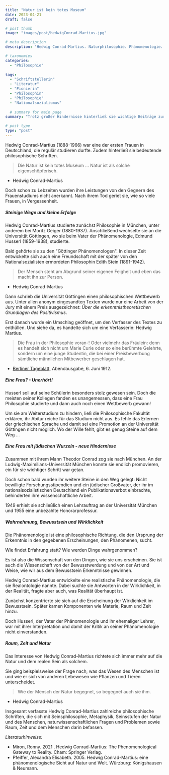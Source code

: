 ```yaml
---
title: "Natur ist kein totes Museum"
date: 2023-04-21
draft: false

# post thumb
image: "images/post/hedwigConrad-Martius.jpg"

# meta description
description: "Hedwig Conrad-Martius. Naturphilosophie. Phänomenologie. Moritz Geiger. Universität München. Edmund Husserl. Universität Göttingen. Realontologie. Wahrnehmung, Bewusstsein und Wirklichkeit. Raum und Zeit. Seinsphilosophie. Deutsche Philosophin."

# taxonomies
categories:
  - "Philosophie"
  
tags:
  - "Schriftstellerin"
  - "Literatur"
  - "Pionierin"
  - "Philosophin"
  - "Philosophie"
  - "Nationalsozialismus"
  
  # summary for main page
summary: "Trotz großer Hindernisse hinterließ sie wichtige Beiträge zur Naturphilosophie und Phänomenologie: die deutsche Philosophin Hedwig Conrad-Martius (1888-1966)."

# post type
type: "post"
---
```



Hedwig Conrad-Martius (1888-1966) war eine der ersten Frauen in Deutschland, die regulär studieren durfte. Zudem hinterließ sie bedeutende philosophische Schriften.

>Die Natur ist kein totes Museum ... Natur ist als solche eigenschöpferisch.

- Hedwig Conrad-Martius

Doch schon zu Lebzeiten wurden ihre Leistungen von den Gegnern des Frauenstudiums nicht anerkannt. Nach ihrem Tod geriet sie, wie so viele Frauen, in Vergessenheit.

##### Steinige Wege und kleine Erfolge

Hedwig Conrad-Martius studierte zunächst Philosophie in München, unter anderem bei Moritz Geiger (1880-1937). Anschließend wechselte sie an die Universität Göttingen, wo sie beim Vater der Phänomenologie, Edmund Husserl (1859-1938), studierte. 

Bald gehörte sie zu den "Göttinger Phänomenologen". In dieser Zeit entwickelte sich auch eine Freundschaft mit der später von den Nationalsozialisten ermordeten Philosophin Edith Stein (1891-1942).

>Der Mensch steht am Abgrund seiner eigenen Feigheit und eben das macht ihn zur Person.

- Hedwig Conrad-Martius

Dann schrieb die Universität Göttingen einen philosophischen Wettbewerb aus. Unter allen anonym eingesandten Texten wurde nur eine Arbeit von der Jury mit einem Preis ausgezeichnet: *Über die erkenntnistheoretischen Grundlagen des Positivismus*.

Erst danach wurde ein Umschlag geöffnet, um den Verfasser des Textes zu enthüllen. Und siehe da, es handelte sich um eine Verfasserin: Hedwig Martius.

>Die Frau in der Philosophie voran-! Oder vielmehr das Fräulein: denn es handelt sich nicht um Marie Curie oder so eine berühmte Gelehrte, sondern um eine junge Studentin, die bei einer Preisbewerbung sämtliche männlichen Mitbewerber geschlagen hat.

- [Berliner Tageblatt](https://dfg-viewer.de/show/?set%5Bmets%5D=https://content.staatsbibliothek-berlin.de/zefys/SNP27646518-19120606-2-0-0-0.xml), Abendausgabe, 6. Juni 1912.

##### Eine Frau? - Unerhört!

Husserl soll auf seine Schülerin besonders stolz gewesen sein. Doch die meisten seiner Kollegen fanden es unangemessen, dass eine Frau Philosophie studierte und dann auch noch einen Wettbewerb gewann!

Um sie am Weiterstudium zu hindern, ließ die Philosophische Fakultät erklären, ihr Abitur reiche für das Studium nicht aus. Es fehle das Erlernen der griechischen Sprache und damit sei eine Promotion an der Universität Göttingen nicht möglich. Wo der Wille fehlt, gibt es genug Steine auf dem Weg ...

##### Eine Frau mit jüdischen Wurzeln - neue Hindernisse

Zusammen mit ihrem Mann Theodor Conrad zog sie nach München. An der Ludwig-Maximilians-Universität München konnte sie endlich promovieren, ein für sie wichtiger Schritt war getan.

Doch schon bald wurden ihr weitere Steine in den Weg gelegt: Nicht bewilligte Forschungsstipendien und ein jüdischer Großvater, der ihr im nationalsozialistischen Deutschland ein Publikationsverbot einbrachte, behinderten ihre wissenschaftliche Arbeit.

1949 erhielt sie schließlich einen Lehrauftrag an der Universität München und 1955 eine unbezahlte Honorarprofessur.


##### Wahrnehmung, Bewusstsein und Wirklichkeit

Die Phänomenologie ist eine philosophische Richtung, die den Ursprung der Erkenntnis in den gegebenen Erscheinungen, den Phänomenen, sucht.

Wie findet Erfahrung statt? Wie werden Dinge wahrgenommen?

Es ist also die Wissenschaft von den Dingen, wie sie uns erscheinen. Sie ist auch die Wissenschaft von der Bewusstwerdung und von der Art und Weise, wie wir aus dem Bewusstsein Erkenntnisse gewinnen. 

Hedwig Conrad-Martius entwickelte eine realistische Phänomenologie, die sie Realontologie nannte. Dabei suchte sie Antworten in der Wirklichkeit, in der Realität, fragte aber auch, was Realität überhaupt ist.

Zunächst konzentrierte sie sich auf die Erscheinung der Wirklichkeit im Bewusstsein. Später kamen Komponenten wie Materie, Raum und Zeit hinzu.

Doch Husserl, der Vater der Phänomenologie und ihr ehemaliger Lehrer, war mit ihrer Interpretation und damit der Kritik an seiner Phänomenologie nicht einverstanden. 

##### Raum, Zeit und Natur

Das Interesse von Hedwig Conrad-Martius richtete sich immer mehr auf die Natur und dem realen Sein als solchem. 

Sie ging beispielsweise der Frage nach, was das Wesen des Menschen ist und wie er sich von anderen Lebewesen wie Pflanzen und Tieren unterscheidet.

>Wie der Mensch der Natur begegnet, so begegnet auch sie ihm.

- Hedwig Conrad-Martius


Insgesamt verfasste Hedwig Conrad-Martius zahlreiche philosophische Schriften, die sich mit Seinsphilosophie, Metaphysik, Seinsstufen der Natur und des Menschen, naturwissenschaftlichen Fragen und Problemen sowie Raum, Zeit und dem Menschen darin befassen.



*Literaturhinweise:*
- Miron, Ronny. 2021 . Hedwig Conrad-Martius: The Phenomenological Gateway to Reality. Cham: Springer Verlag.
- Pfeiffer, Alexandra Elisabeth. 2005. Hedwig Conrad-Martius: eine phänomenologische Sicht auf Natur und Welt. Würzburg: Königshausen & Neumann.



